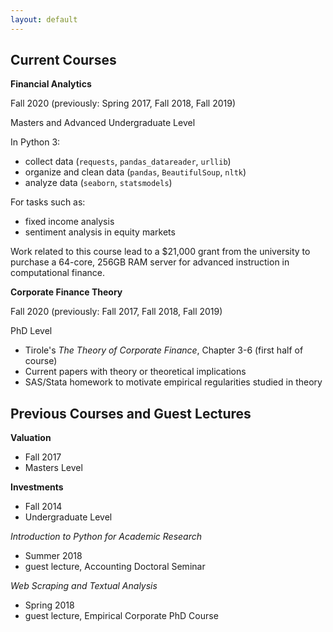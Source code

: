 ```yaml
---
layout: default
---
```


## Current Courses

**Financial Analytics**

Fall 2020 (previously: Spring 2017, Fall 2018, Fall 2019)

Masters and Advanced Undergraduate Level

In Python 3:

- collect data (`requests`, `pandas_datareader`, `urllib`)
- organize and clean data (`pandas`, `BeautifulSoup`, `nltk`)
- analyze data (`seaborn`,  `statsmodels`)

For tasks such as:

- fixed income analysis
- sentiment analysis in equity markets

Work related to this course lead to a $21,000 grant from the university to purchase a 64-core, 256GB RAM server for advanced instruction in computational finance.

**Corporate Finance Theory**

Fall 2020 (previously: Fall 2017, Fall 2018, Fall 2019)

PhD Level

- Tirole's *The Theory of Corporate Finance*, Chapter 3-6 (first half of course)
- Current papers with theory or theoretical implications
- SAS/Stata homework to motivate empirical regularities studied in theory


## Previous Courses and Guest Lectures

**Valuation**
- Fall 2017
- Masters Level

**Investments**
- Fall 2014
- Undergraduate Level

*Introduction to Python for Academic Research*
- Summer 2018
- guest lecture, Accounting Doctoral Seminar

*Web Scraping and Textual Analysis*
- Spring 2018
- guest lecture, Empirical Corporate PhD Course

